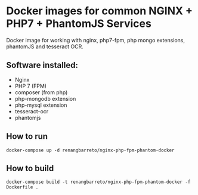# Docker images for common NGINX + PHP7 + PhantomJS Services

Docker image for working with nginx, php7-fpm, php mongo extensions, phantomJS and tesseract OCR.

## Software installed:
- Nginx
- PHP 7 (FPM)
- composer (from php)
- php-mongodb extension
- php-mysql extension
- tesseract-ocr
- phantomjs

## How to run
``` docker-compose up -d renangbarreto/nginx-php-fpm-phantom-docker ```

## How to build
``` docker-compose build -t renangbarreto/nginx-php-fpm-phantom-docker -f Dockerfile . ```
